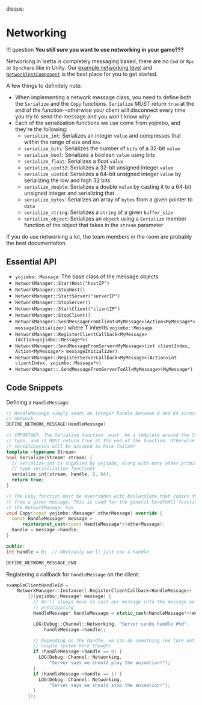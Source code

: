 disqus:
# Networking

!!! question
    **You still sure you want to use networking in your game???**

Networking in Isetta is completely messaging based, there are no `Cmd` or `Rpc` or `SyncVar`s like in Unity. Our [example networking level](https://github.com/Isetta-Team/Isetta-Engine/blob/develop/Isetta/IsettaTestbed/NetworkLevel/NetworkLevel.cpp) and [`NetworkTestComponent`](https://github.com/Isetta-Team/Isetta-Engine/blob/develop/Isetta/IsettaTestbed/NetworkLevel/NetworkTestComp.cpp) is the best place for you to get started.

A few things to definitely note:

- When implementing a network message class, you need to define both the `Serialize` and the `Copy` functions. `Serialize` *MUST* return `true` at the end of the function--otherwise your client will disconnect every time you try to send the message and you won't know why!
- Each of the serialization functions we use come from yojimbo, and they're the following:
    - `serialize_int`: Serializes an integer `value` and compresses that within the range of `min` and `max`
    - `serialize_bits`: Serializes the number of `bits` of a 32-bit `value`
    - `serialize_bool`: Serializes a boolean `value` using bits
    - `serialize_float`: Serializes a float `value`
    - `serialize_uint32`: Serializes a 32-bit unsigned integer `value`
    - `serialize_uint64`: Serializes a 64-bit unsigned integer `value` by serializing the low and high 32 bits
    - `serialize_double`: Serializes a double `value` by casting it to a 64-bit unsigned integer and serializing that
    - `serialize_bytes`: Serializes an array of `bytes` from a given pointer to `data`
    - `serialize_string`: Serializes a `string` of a given `buffer_size`
    - `serialize_object`: Serializes an `object` using a `Serialize` member function of the object that takes in the `stream` parameter

If you do use networking a lot, the team members in the room are probably the best documentation.

## Essential API
- `yojimbo::Message`: The base class of the message objects
- `NetworkManager::StartHost("hostIP")`
- `NetworkManager::StopHost()`
- `NetworkManager::StartServer("serverIP")`
- `NetworkManager::StopServer()`
- `NetworkManager::StartClient("clientIP")`
- `NetworkManager::StopClient()`
- `NetworkManager::SendMessageFromClient<MyMessage>(Action<MyMessage*> messageInitializer)` where T inherits `yojimbo::Message`
- `NetworkManager::RegisterClientCallback<MyMessage>(Action<yojimbo::Message*>)`
- `NetworkManager::SendMessageFromServer<MyMessage>(int clientIndex, Action<MyMessage*> messageInitializer)`
- `NetworkManager::RegisterServerCallback<MyMessage>(Action<int clientIndex, yojimbo::Message*>)`
- `NetworkManager::.SendMessageFromServerToAll<MyMessage>(MyMessage*)`

## Code Snippets
Defining a `HandleMessage`:
``` cpp
// HandleMessage simply sends an integer handle between 0 and 64 across the
// network
DEFINE_NETWORK_MESSAGE(HandleMessage)

// IMPORTANT: The Serialize function _must_ be a template around the Stream
// type, and it MUST return true at the end of the function. Otherwise the
// serialization will be assumed to have failed!
template <typename Stream>
bool Serialize(Stream* stream) {
  // serialize_int is supplied by yojimbo, along with many other primitive
  // type serialization functions
  serialize_int(stream, handle, 0, 64);
  return true;
}

// The Copy function must be overridden with boilerplate that copies the values
// from a given message. This is used for the general SendToAll functions that
// the NetworkManager has.
void Copy(const yojimbo::Message* otherMessage) override {
  const HandleMessage* message =
      reinterpret_cast<const HandleMessage*>(otherMessage);
  handle = message->handle;
}

public:
int handle = 0;  // Obviously we'll just use a handle

DEFINE_NETWORK_MESSAGE_END
```

Registering a callback for `HandleMessage` on the client:
``` cpp
exampleClientHandleId =
    NetworkManager::Instance().RegisterClientCallback<HandleMessage>(
        [](yojimbo::Message* message) {
          // We'll always have to cast our message into the message we're
          // anticipating
          HandleMessage* handleMessage = static_cast<HandleMessage*>(message);

          LOG(Debug::Channel::Networking, "Server sends handle #%d",
              handleMessage->handle);

          // Depending on the handle, we can do something (we tore out a
          // couple system here though)
          if (handleMessage->handle == 0) {
            LOG(Debug::Channel::Networking,
                "Server says we should play the animation!");
          }
          if (handleMessage->handle == 1) {
            LOG(Debug::Channel::Networking,
                "Server says we should stop the animation!");
          }
        });
```